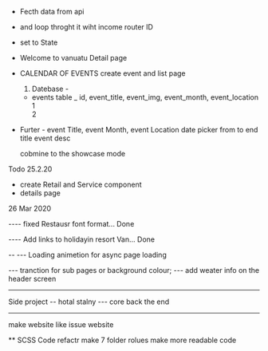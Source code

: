 

   - Fecth data from api
   - and loop throght it wiht income router ID
   - set to State
   - Welcome to vanuatu Detail page


   - CALENDAR OF EVENTS 
     create event and list page 
     1) Datebase -

     - events table _ 
        id,  event_title, event_img, event_month, event_location  
        1   
        2 



   * Furter  - event Title, event Month, event Location
     date picker 
     from to end 
     title
     event desc

     cobmine to the showcase mode 

 Todo 25.2.20
   - create Retail and Service component
   - details page 





26 Mar 2020

---- fixed Restausr font format... Done

---- Add links to holidayin resort Van... Done



--  --- Loading animetion for async page loading 

--- tranction for sub pages or background colour;
--- add weater info on the header screen



*** ***
Side project 
-- hotal stalny  --- core back the end 

***  *** 
make website like issue website 



** SCSS Code refactr make 7 folder rolues make more readable code 


